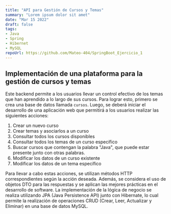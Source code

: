 ```yaml
---
title: "API para Gestión de Cursos y Temas"
summary: "Lorem ipsum dolor sit amet"
date: "Mar 15 2022"
draft: false
tags:
- Java
- Spring
- Hibernet
- MySQL
repoUrl: https://github.com/Mateo-404/SpringBoot_Ejercicio_1
---
```


## Implementación de una plataforma para la gestión de cursos y temas

Este backend permite a los usuarios llevar un control efectivo de los temas que han aprendido a lo largo de sus cursos. Para lograr esto, primero se crea una base de datos llamada `cursos`. Luego, se deberá iniciar el desarrollo de una aplicación web que permitirá a los usuarios realizar las siguientes acciones:

1. Crear un nuevo curso
2. Crear temas y asociarlos a un curso
3. Consultar todos los cursos disponibles
4. Consultar todos los temas de un curso específico
5. Buscar cursos que contengan la palabra "Java", que puede estar presente junto con otras palabras.
6. Modificar los datos de un curso existente
7. Modificar los datos de un tema específico

Para llevar a cabo estas acciones, se utilizan métodos HTTP correspondientes según la acción deseada. Además, se considera el uso de objetos DTO para las respuestas y se aplican las mejores prácticas en el desarrollo de software. La implementación de la lógica de negocio se realiza utilizando JPA (Java Persistence API) junto con Hibernate, lo cual permite la realización de operaciones CRUD (Crear, Leer, Actualizar y Eliminar) en una base de datos MySQL.
